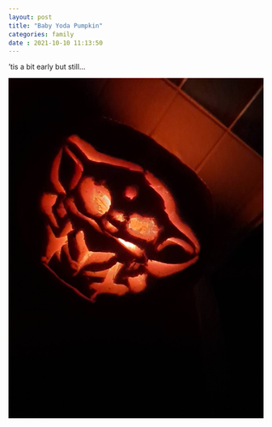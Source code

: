 ```yaml
---
layout: post
title: "Baby Yoda Pumpkin" 
categories: family
date : 2021-10-10 11:13:50
---
```


’tis a bit early but still…

![Baby Yoda](/img/blog-posts/baby-yoda.jpeg)